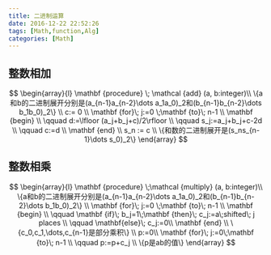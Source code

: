```yaml
---
title: 二进制运算
date: 2016-12-22 22:52:26
tags: [Math,function,Alg]
categories: [Math]
---
```


## 整数相加
$$
\begin{array}{l}
\mathbf {procedure} \; \mathcal {add} (a, b:integer)\\  
\{a和b的二进制展开分别是(a_{n-1}a_{n-2}\dots a_1a_0)_2和(b_{n-1}b_{n-2}\dots b_1b_0)_2\} \\
c:= 0  \\
\mathbf {for}\; j:=0 \;\mathbf {to}\; n-1 \\
\mathbf {begin} \\
\qquad d:=\lfloor (a_j+b_j+c)/2\rfloor \\
\qquad s_j:=a_j+b_j+c-2d \\
\qquad c:=d \\
\mathbf {end}  \\
s_n := c \\
\{和数的二进制展开是(s_ns_{n-1}\dots s_0)_2\} 
\end{array}
$$
## 整数相乘
$$
\begin{array}{l}
\mathbf {procedure} \;\mathcal {multiply} (a, b:integer)\\  
\{a和b的二进制展开分别是(a_{n-1}a_{n-2}\dots a_1a_0)_2和(b_{n-1}b_{n-2}\dots b_1b_0)_2\} \\
\mathbf {for}\; j:=0 \;\mathbf {to}\; n-1 \\
\mathbf {begin} \\
\qquad \mathbf {if}\; b_j=1\;\mathbf {then}\; c_j:=a\;shifted\; j places \\
\qquad \mathbf{else}\; c_j:=0\\
\mathbf {end} \\
\{c_0,c_1,\dots,c_{n-1}是部分乘积\} \\
p:=0\\
\mathbf {for}\; j:=0\;\mathbf {to}\; n-1 \\
\qquad p:=p+c_j \\
\{p是ab的值\}
\end{array}
$$
